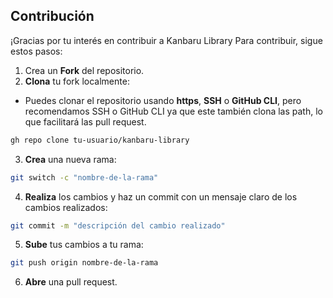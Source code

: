 ## Contribución

¡Gracias por tu interés en contribuir a Kanbaru Library Para contribuir, sigue estos pasos:

1. Crea un **Fork** del repositorio.
2. **Clona** tu fork localmente:
- Puedes clonar el repositorio usando **https**, **SSH** o **GitHub CLI**, pero recomendamos SSH o GitHub CLI ya que este también clona las path, lo que facilitará las pull request.
```bash
gh repo clone tu-usuario/kanbaru-library
```
3. **Crea** una nueva rama:
```bash
git switch -c "nombre-de-la-rama"
```
4. **Realiza** los cambios y haz un commit con un mensaje claro de los cambios realizados:
```bash
git commit -m "descripción del cambio realizado"
```
5. **Sube** tus cambios a tu rama:
```bash
git push origin nombre-de-la-rama
```
6. **Abre** una pull request.